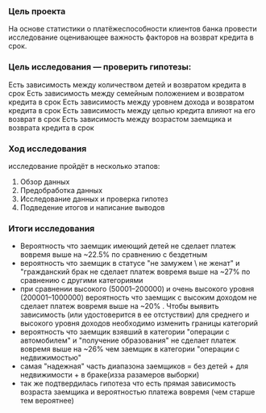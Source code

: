 ### Цель проекта
На основе статистики о платёжеспособности клиентов банка провести исследование оценивающее важность факторов на возврат кредита в срок.

### Цель исследования — проверить гипотезы:
Есть зависимость между количеством детей и возвратом кредита в срок
Есть зависимость между семейным положением и возвратом кредита в срок
Есть зависимость между уровнем дохода и возвратом кредита в срок
Есть зависимость между целью кредита влияют на его возврат в срок
Есть зависимость между возрастом заемщика и возврата кредита в срок

### Ход исследования
исследование пройдёт в несколько этапов:
 1. Обзор данных
 2. Предобработка данных
 3. Исследование данных и проверка гипотез
 4. Подведение итогов и написание выводов

### Итоги исследования

- Вероятность что заемщик имеющий детей не сделает платеж вовремя выше на ~22.5% по сравнению с бездетным
- вероятность что заемщик в статусе "не замужем \ не женат" и "гражданский брак не сделает платеж вовремя выше на ~27% по сравнению с другими категориями
- при сравнении высокого (50001–200000) и очень высокого уровня (200001–1000000) вероятность что заемщик с высоким доходом не сделает платеж вовремя выше на ~20% . Чтобы выявить зависимость (или удостоверится в ее отстуствии) для среднего и высокого уровня доходов необходимо изменить границы категорий
- вероятность что заемщик взявший в категории "операции с автомобилем" и "получение образования" не сделает платеж вовремя выше на ~26% чем заемщик в категории "операции с недвижимостью"
- самая "надежная" часть диапазона заемщиков = без детей + для недвижимости + в браке(изза разамеров выборки)
- так же подтвердилась гипотеза что есть прямая зависимость возраста заемщика и вероятностью платежа вовремя (чем старше тем вероятнее)
